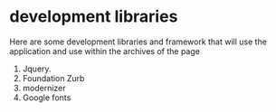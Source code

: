 # development libraries

Here are some development libraries and framework that will use the application and use within the archives of the page

1. Jquery.
2. Foundation Zurb
3. modernizer
4. Google fonts
